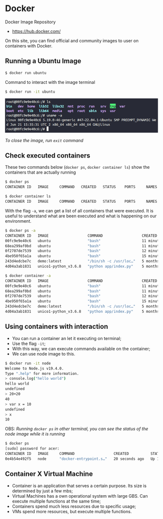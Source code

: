 # Docker

Docker Image Repository

- https://hub.docker.com/

On this site, you can find official and community images to user on containers with Docker.

## Running a Ubuntu Image

```sh
$ docker run ubuntu
```

Command to interact with the image terminal

```sh
$ docker run -it ubuntu
```

![](./img/docker_run_-it_ubuntu.png)

_To close the image, run `exit` command_

## Check executed containers

These two commands below (`docker ps`, `docker container ls`) show the containers that are actually running

```sh
$ docker ps
CONTAINER ID   IMAGE     COMMAND   CREATED   STATUS    PORTS     NAMES
```

```sh
$ docker container ls
CONTAINER ID   IMAGE     COMMAND   CREATED   STATUS    PORTS     NAMES
```

With the flag `-a`, we can get a list of all containers that were executed. It is useful to understand what are been executed and what is happening on our environment.

```sh
$ docker ps -a
CONTAINER ID   IMAGE                  COMMAND                  CREATED          STATUS                      PORTS     NAMES
00fc9e9e40c6   ubuntu                 "bash"                   11 minutes ago   Exited (0) 3 minutes ago              frosty_herschel
68ea299af0bd   ubuntu                 "bash"                   11 minutes ago   Exited (0) 11 minutes ago             optimistic_cartwright
0f2707de7539   ubuntu                 "bash"                   12 minutes ago   Exited (0) 12 minutes ago             goofy_yonath
4be950f65a1a   ubuntu                 "bash"                   15 minutes ago   Exited (0) 15 minutes ago             busy_faraday
243d4edcbe7c   demo:latest            "/bin/sh -c /usr/loc…"   5 months ago     Exited (1) 5 months ago               demo_app
4d04a3ab1831   unico1-python_v3.6.8   "python app/index.py"    5 months ago     Exited (0) 5 months ago               priceless_cori
```

```sh
$ docker container -a
CONTAINER ID   IMAGE                  COMMAND                  CREATED          STATUS                      PORTS     NAMES
00fc9e9e40c6   ubuntu                 "bash"                   11 minutes ago   Exited (0) 3 minutes ago              frosty_herschel
68ea299af0bd   ubuntu                 "bash"                   11 minutes ago   Exited (0) 11 minutes ago             optimistic_cartwright
0f2707de7539   ubuntu                 "bash"                   12 minutes ago   Exited (0) 12 minutes ago             goofy_yonath
4be950f65a1a   ubuntu                 "bash"                   15 minutes ago   Exited (0) 15 minutes ago             busy_faraday
243d4edcbe7c   demo:latest            "/bin/sh -c /usr/loc…"   5 months ago     Exited (1) 5 months ago               demo_app
4d04a3ab1831   unico1-python_v3.6.8   "python app/index.py"    5 months ago     Exited (0) 5 months ago               priceless_cori
```

## Using containers with interaction

- You can run a container an let it executing on terminal;
- Use the flag `-it`;
- With this way, we can execute commands available on the container;
- We can use node image to this.

```sh
$ docker run -it node
Welcome to Node.js v19.4.0.
Type ".help" for more information.
> console.log("hello world")
hello world
undefined
> 20+20
40
> var x = 10
undefined
> x
10
```

OBS:
_Running `docker ps` in other terminal, you can see the status of the node image while it is running_

```sh
$ docker ps
[sudo] password for acer:
CONTAINER ID   IMAGE     COMMAND                  CREATED          STATUS          PORTS     NAMES
0e4b54e492f5   node      "docker-entrypoint.s…"   20 seconds ago   Up 19 seconds             sleepy_mayer
```

## Container X Virtual Machine

- Container is an application that serves a certain purpose. Its size is determined by just a few mbs;
- Virtual Machines has a own operational system with large GBS. Can execute multiple functions at the same time;
- Containers spend much less resources due to specific usage;
- VMs spend more resources, but execute multiple functions.
